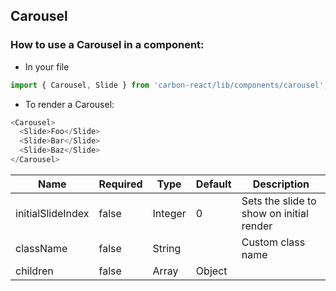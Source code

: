 ## Carousel

### How to use a Carousel in a component:

* In your file

```javascript
import { Carousel, Slide } from 'carbon-react/lib/components/carousel';
```

*  To render a Carousel:

```javascript
<Carousel>
  <Slide>Foo</Slide>
  <Slide>Bar</Slide>
  <Slide>Baz</Slide>
</Carousel>
```

| Name              | Required    | Type           | Default       | Description   |
| ----------------- | ----------- | -------------  | ------------- | ------------- |
| initialSlideIndex | false       | Integer        | 0             | Sets the slide to show on initial render |
| className         | false       | String         |               | Custom class name |
| children          | false       | Array | Object |               | Content to display |
